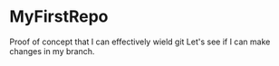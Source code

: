 # MyFirstRepo
Proof of concept that I can effectively wield git
Let's see if I can make changes in my branch.
